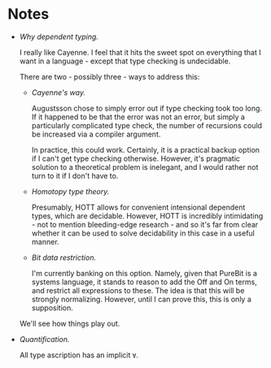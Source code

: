 Notes
=====

* *Why dependent typing.*

  I really like Cayenne. I feel that it hits the sweet spot on everything that I
  want in a language - except that type checking is undecidable.

  There are two - possibly three - ways to address this:
  * *Cayenne's way.*

    Augustsson chose to simply error out if type checking took too long. If
    it happened to be that the error was not an error, but simply a particularly
    complicated type check, the number of recursions could be increased via a
    compiler argument.

    In practice, this could work. Certainly, it is a practical backup option if
    I can't get type checking otherwise. However, it's pragmatic solution to a
    theoretical problem is inelegant, and I would rather not turn to it if I
    don't have to.

  * *Homotopy type theory.*

    Presumably, HOTT allows for convenient intensional dependent types, which
    are decidable. However, HOTT is incredibly intimidating - not to mention
    bleeding-edge research - and so it's far from clear whether it can be
    used to solve decidability in this case in a useful manner.

  * *Bit data restriction.*

    I'm currently banking on this option. Namely, given that PureBit is a systems
    language, it stands to reason to add the Off and On terms, and restrict all
    expressions to these. The idea is that this will be strongly normalizing.
    However, until I can prove this, this is only a supposition.

  We'll see how things play out.

* *Quantification.*

  All type ascription has an implicit `∀`.
